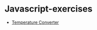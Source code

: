 # Javascript-exercises

- [Temperature Converter](https://github.com/Shohaibur/Javascript-exercises/tree/main/Temperature-converter)
